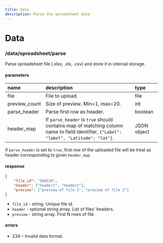 ```yaml
---
title: Data
description: Parse the spreadsheet data
---
```


# Data

### /data/spreadsheet/parse

Parse spreadsheet file (.xlsx, .xls, .csv) and store it in internal storage.

#### parameters

| name | description | type |
| :----- | :------------ | :----- |
| file | File to upload. | file |
| preview_count | Size of preview. Min=1, max=20. | int |
| parse_header | Parse first row as header. | boolean |
| header_map | If `parse_header` is `true` should contains map of matching column name to field identifier, `{"Label": "label", "Latitude": "lat"}`. | JSON object |

If `parse_header` is set to `true`, first row of the uploaded file will be treat as header corresponding to given `header_map`.

#### response

```json
{
    "file_id": "568539",
    "header": ["header1", "header2"],
    "preview": ["preview of file 1", "preview of file 2"]
}
```

* `file_id` - string. Unique file id.
* `header` - optional string array. List of files' headers.
* `preview` - string array. First N rows of file.

#### errors

* 234 – Invalid data format.